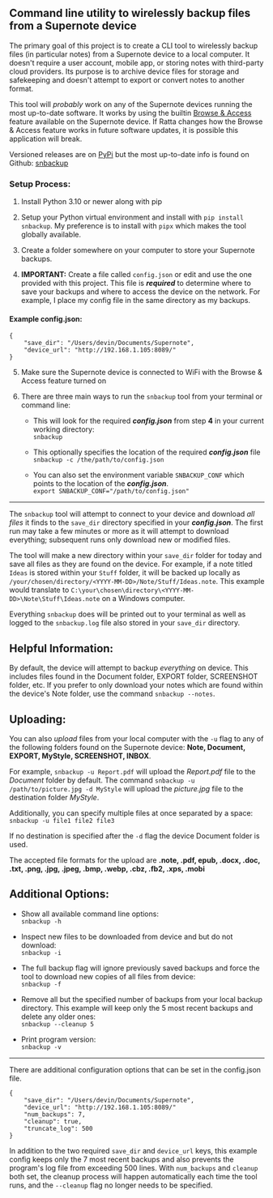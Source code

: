 ## Command line utility to wirelessly backup files from a Supernote device

The primary goal of this project is to create a CLI tool to wirelessly backup files (in particular notes) from a Supernote device to a local computer. It doesn't require a user account, mobile app, or storing notes with third-party cloud providers. Its purpose is to archive device files for storage and safekeeping and doesn't attempt to export or convert notes to another format. 

This tool will *probably* work on any of the Supernote devices running the most up-to-date software. It works by using the builtin [Browse & Access](https://support.supernote.com/en_US/Tools-Features/wi-fi-transfer) feature available on the Supernote device. If Ratta changes how the Browse & Access feature works in future software updates, it is possible this application will break.  

Versioned releases are on [PyPi](https://pypi.org/) but the most up-to-date info is found on Github: [snbackup](https://github.com/theburningbush/snbackup)  

### Setup Process:

1. Install Python 3.10 or newer along with pip

2. Setup your Python virtual environment and install with `pip install snbackup`. My preference is to install with `pipx` which makes the tool globally available.

3. Create a folder somewhere on your computer to store your Supernote backups.

4. **IMPORTANT:** Create a file called `config.json` or edit and use the one provided with this project. This file is **_required_** to determine where to save your backups and where to access the device on the network. For example, I place my config file in the same directory as my backups.  

#### Example config.json:  
```
{
    "save_dir": "/Users/devin/Documents/Supernote",
    "device_url": "http://192.168.1.105:8089/"
}
```

5. Make sure the Supernote device is connected to WiFi with the Browse & Access feature turned on  

6. There are three main ways to run the `snbackup` tool from your terminal or command line:
    - This will look for the required **_config.json_** from step **4** in your current working directory:  
    `snbackup` 

    - This optionally specifies the location of the required **_config.json_** file  
    `snbackup -c /the/path/to/config.json`  

    - You can also set the environment variable `SNBACKUP_CONF` which points to the location of the **_config.json_**.  
    `export SNBACKUP_CONF="/path/to/config.json"`

---

The `snbackup` tool will attempt to connect to your device and download _all files_ it finds to the `save_dir` directory specified in your **_config.json_**. The first run may take a few minutes or more as it will attempt to download everything; subsequent runs only download new or modified files.  

The tool will make a new directory within your `save_dir` folder for today and save all files as they are found on the device. For example, if a note titled `Ideas` is stored within your `Stuff` folder, it will be backed up locally as `/your/chosen/directory/<YYYY-MM-DD>/Note/Stuff/Ideas.note`. This example would translate to `C:\your\chosen\directory\<YYYY-MM-DD>\Note\Stuff\Ideas.note` on a Windows computer.

Everything `snbackup` does will be printed out to your terminal as well as logged to the `snbackup.log` file also stored in your `save_dir` directory.  

## Helpful Information:
By default, the device will attempt to backup _everything_ on device. This includes files found in the Document folder, EXPORT folder, SCREENSHOT folder, etc. If you prefer to only download your notes which are found within the device's Note folder, use the command `snbackup --notes`.  

## Uploading:
You can also _upload_ files from your local computer with the `-u` flag to any of the following folders found on the Supernote device: **Note, Document, EXPORT, MyStyle, SCREENSHOT, INBOX**.  

For example, `snbackup -u Report.pdf` will upload the _Report.pdf_ file to the _Document_ folder by default. The command `snbackup -u /path/to/picture.jpg -d MyStyle` will upload the _picture.jpg_ file to the destination folder _MyStyle_.  

Additionally, you can specify multiple files at once separated by a space:  
`snbackup -u file1 file2 file3`  

If no destination is specified after the `-d` flag the device Document folder is used.  

The accepted file formats for the upload are **.note, .pdf, epub, .docx, .doc, .txt, .png, .jpg, .jpeg, .bmp, .webp, .cbz, .fb2, .xps, .mobi**  

## Additional Options:
- Show all available command line options:  
`snbackup -h`  

- Inspect new files to be downloaded from device and but do not download:  
`snbackup -i`  

- The full backup flag will ignore previously saved backups and force the tool to download new copies of all files from device:  
`snbackup -f`

- Remove all but the specified number of backups from your local backup directory. This example will keep only the 5 most recent backups and delete any older ones:  
`snbackup --cleanup 5`

- Print program version:  
`snbackup -v`  

---  
There are additional configuration options that can be set in the config.json file.  
```
{
    "save_dir": "/Users/devin/Documents/Supernote",
    "device_url": "http://192.168.1.105:8089/"
    "num_backups": 7,
    "cleanup": true,
    "truncate_log": 500
}
```
In addition to the two required `save_dir` and `device_url` keys, this example config keeps only the 7 most recent backups and also prevents the program's log file from exceeding 500 lines. With `num_backups` and `cleanup` both set, the cleanup process will happen automatically each time the tool runs, and the `--cleanup` flag no longer needs to be specified.    